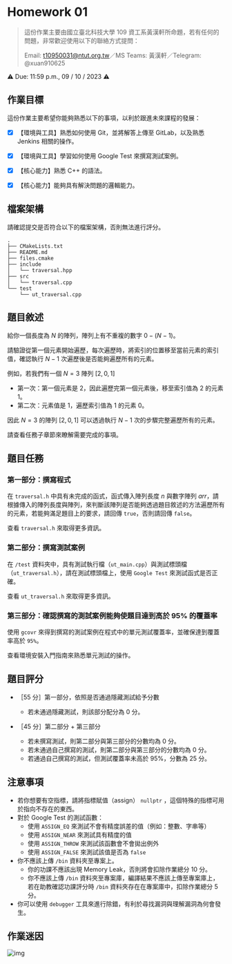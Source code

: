 # Homework 01

> 這份作業主要由國立臺北科技大學 109 資工系黃漢軒所命題，若有任何的問題，非常歡迎使用以下的聯絡方式提問：
>
> Email: t10950031@ntut.org.tw／MS Teams: 黃漢軒／Telegram: @xuan910625

⚠️ Due: 11:59 p.m., 09 / 10 / 2023 ⚠️



## 作業目標

這份作業主要希望你能夠熟悉以下的事項，以利於跟進未來課程的發展：

- [x] 【環境與工具】熟悉如何使用 Git，並將解答上傳至 GitLab，以及熟悉 Jenkins 相關的操作。
- [x] 【環境與工具】學習如何使用 Google Test 來撰寫測試案例。
- [x] 【核心能力】熟悉 C++ 的語法。
- [x] 【核心能力】能夠具有解決問題的邏輯能力。



## 檔案架構

請確認提交是否符合以下的檔案架構，否則無法進行評分。

```
.
├── CMakeLists.txt
├── README.md
├── files.cmake
├── include
│   └── traversal.hpp
├── src
│   └── traversal.cpp
└── test
    └── ut_traversal.cpp
```



## 題目敘述

給你一個長度為 $N$ 的陣列，陣列上有不重複的數字 $0-(N-1)$。

請驗證從第一個元素開始遍歷，每次遍歷時，將索引的位置移至當前元素的索引值，確認執行 $N-1$ 次遍歷後是否能夠遍歷所有的元素。



例如，若我們有一個 $N=3$ 陣列 $[2, 0, 1]$

- 第一次：第一個元素是 2，因此遍歷完第一個元素後，移至索引值為 $2$ 的元素 $1$。
- 第二次：元素值是 $1$，遍歷索引值為 $1$ 的元素 $0$。

因此 $N=3$ 的陣列 $[2, 0, 1]$ 可以透過執行 $N-1$ 次的步驟完整遍歷所有的元素。



請查看任務子章節來瞭解需要完成的事項。



## 題目任務

### 第一部分：撰寫程式

在 `traversal.h` 中具有未完成的函式，函式傳入陣列長度 $n$ 與數字陣列 $arr$，請根據傳入的陣列長度與陣列，來判斷該陣列是否能夠透過題目敘述的方法遍歷所有的元素，若能夠滿足題目上的要求，請回傳 `true`，否則請回傳 `false`。

查看 `traversal.h` 來取得更多資訊。



### 第二部分：撰寫測試案例

在 `/test` 資料夾中，具有測試執行檔（`ut_main.cpp`）與測試標頭檔（`ut_traversal.h`），請在測試標頭檔上，使用 `Google Test` 來測試函式是否正確。

查看 `ut_traversal.h` 來取得更多資訊。



###  第三部分：確認撰寫的測試案例能夠使題目達到高於 95% 的覆蓋率

使用 `gcovr` 來得到撰寫的測試案例在程式中的單元測試覆蓋率，並確保達到覆蓋率高於 `95%`。

查看環境安裝入門指南來熟悉單元測試的操作。



## 題目評分

- ［55 分］第一部分，依照是否通過隱藏測試給予分數
  - 若未通過隱藏測試，則該部分配分為 $0$ 分。

- ［45 分］第二部分 + 第三部分
  - 若未撰寫測試，則第二部分與第三部分的分數均為 $0$ 分。
  - 若未通過自己撰寫的測試，則第二部分與第三部分的分數均為 $0$ 分。
  - 若通過自己撰寫的測試，但測試覆蓋率未高於 95%，分數為 $25$ 分。



## 注意事項

- 若你想要有空指標，請將指標賦值（assign） `nullptr` ，這個特殊的指標可用於指向不存在的東西。
- 對於 Google Test 的測試函數：
  - 使用 `ASSIGN_EQ` 來測試不會有精度誤差的值（例如：整數、字串等）
  - 使用 `ASSIGN_NEAR` 來測試具有精度的值
  - 使用 `ASSIGN_THROW` 來測試該函數會不會拋出例外
  - 使用 `ASSIGN_FALSE` 來測試該值是否為 `false`
- 你不應該上傳 `/bin` 資料夾至專案上。
  - 你的功課不應該出現 Memory Leak，否則將會扣除作業總分 $10$ 分。
  - 你不應該上傳 `/bin` 資料夾至專案庫，編譯結果不應該上傳至專案庫上，若在助教確認功課評分時 `/bin` 資料夾存在在專案庫中，扣除作業總分 $5$ 分。
- 你可以使用 `debugger` 工具來進行除錯，有利於尋找漏洞與理解漏洞為何會發生。



## 作業迷因

![img](https://i.imgflip.com/80ctn1.jpg)